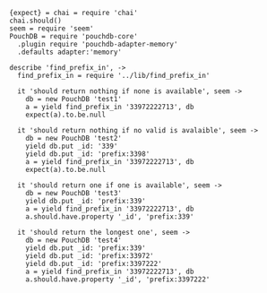     {expect} = chai = require 'chai'
    chai.should()
    seem = require 'seem'
    PouchDB = require 'pouchdb-core'
      .plugin require 'pouchdb-adapter-memory'
      .defaults adapter:'memory'

    describe 'find_prefix_in', ->
      find_prefix_in = require '../lib/find_prefix_in'

      it 'should return nothing if none is available', seem ->
        db = new PouchDB 'test1'
        a = yield find_prefix_in '33972222713', db
        expect(a).to.be.null

      it 'should return nothing if no valid is avalaible', seem ->
        db = new PouchDB 'test2'
        yield db.put _id: '339'
        yield db.put _id: 'prefix:3398'
        a = yield find_prefix_in '33972222713', db
        expect(a).to.be.null

      it 'should return one if one is available', seem ->
        db = new PouchDB 'test3'
        yield db.put _id: 'prefix:339'
        a = yield find_prefix_in '33972222713', db
        a.should.have.property '_id', 'prefix:339'

      it 'should return the longest one', seem ->
        db = new PouchDB 'test4'
        yield db.put _id: 'prefix:339'
        yield db.put _id: 'prefix:33972'
        yield db.put _id: 'prefix:3397222'
        a = yield find_prefix_in '33972222713', db
        a.should.have.property '_id', 'prefix:3397222'
